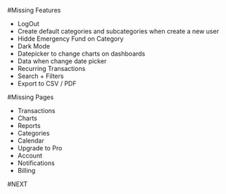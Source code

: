 #Missing Features

- LogOut
- Create default categories and subcategories when create a new user
- Hidde Emergency Fund on Category
- Dark Mode
- Datepicker to change charts on dashboards
- Data when change date picker
- Recurring Transactions
- Search + Filters
- Export to CSV / PDF

#Missing Pages

- Transactions
- Charts
- Reports
- Categories
- Calendar
- Upgrade to Pro
- Account
- Notifications
- Billing

#NEXT 

